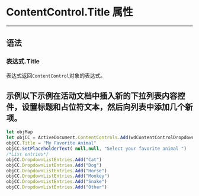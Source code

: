 # ContentControl.Title 属性
            
---

## 语法

### 表达式.Title

表达式返回`ContentControl`对象的表达式。

## 示例以下示例在活动文档中插入新的下拉列表内容控件，设置标题和占位符文本，然后向列表中添加几个新项。

```javascript
let objMap
let objCC = ActiveDocument.ContentControls.Add(wdContentControlDropdownList)
objCC.Title = "My Favorite Animal"
objCC.SetPlaceholderText( null,null, "Select your favorite animal ")
/*List entries*/
objCC.DropdownListEntries.Add("Cat")
objCC.DropdownListEntries.Add("Dog")
objCC.DropdownListEntries.Add("Horse")
objCC.DropdownListEntries.Add("Monkey")
objCC.DropdownListEntries.Add("Snake")
objCC.DropdownListEntries.Add("Other")
```
